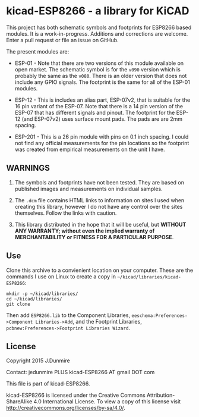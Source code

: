 kicad-ESP8266 - a library for KiCAD
=====================================
This project has both schematic symbols and footprints for ESP8266 based
modules. It is a work-in-progress. Additions and corrections are
welcome. Enter a pull request or file an issue on GitHub.

The present modules are:

  * ESP-01  - Note that there are two versions of this module available on
              open market. The schematic symbol is for the `v090` version
              which is probably the same as the `v080`. There is an older
              version that does not include any GPIO signals. The footprint
              is the same for all of the ESP-01 modules.

  * ESP-12  - This is includes an alias part, ESP-07v2, that is suitable
              for the 16 pin variant of the ESP-07. Note that there is a 14
              pin version of the ESP-07 that has different signals and
              pinout. The footprint for the ESP-12 (and ESP-07v2) uses
              surface mount pads. The pads are are 2mm spacing.

  * ESP-201 - This is a 26 pin module with pins on 0.1 inch spacing. I
              could not find any official measurements for the pin
              locations so the footprint was created from empirical
              measurements on the unit I have.

WARNINGS
---------
  1. The symbols and footprints have not been tested. They are
     based on published images and measurements on individual samples.

  2. The `.dcm` file contains HTML links to information on sites I used
     when creating this library, however I do not have any control over
     the sites themselves. Follow the links with caution.

  3. This library distributed in the hope that it will be useful,
     but __WITHOUT ANY WARRANTY; without even the implied warranty of__
     __MERCHANTABILITY or FITNESS FOR A PARTICULAR PURPOSE__.


Use
---
Clone this archive to a convienient location on your computer. These are
the commands I use on Linux to create a copy in
`~/kicad/libraries/kicad-ESP8266`:

    mkdir -p ~/kicad/libraries/
    cd ~/kicad/libraries/
    git clone 

Then add `ESP8266.lib` to the Component Libraries,
`eeschema:Preferences->Component Libraries->Add`, and the Footprint
Libraries, `pcbnew:Preferences->Footprint Libraries Wizard`.


License
-------
Copyright 2015 J.Dunmire

Contact: jedunmire PLUS kicad-ESP8266 AT gmail DOT com

This file is part of kicad-ESP8266. 

kicad-ESP8266 is licensed under the Creative Commons Attribution-ShareAlike
4.0 International License. To view a copy of this license visit
http://creativecommons.org/licenses/by-sa/4.0/.
